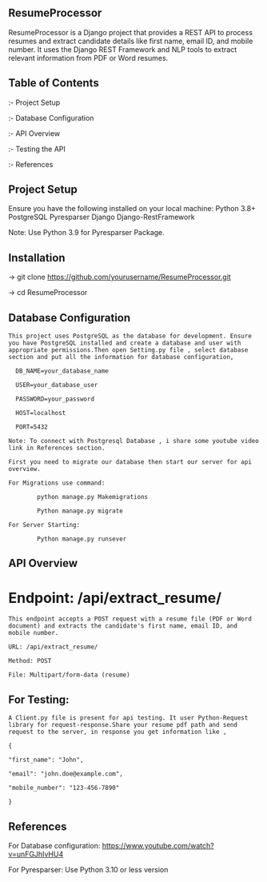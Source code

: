 ## ResumeProcessor
ResumeProcessor is a Django project that provides a REST API to process resumes and extract candidate details like first name, email ID, and mobile number. It uses the Django REST Framework and NLP tools to extract relevant information from PDF or Word resumes.


## Table of Contents
   :- Project Setup
   
   :- Database Configuration
   
   :- API Overview
   
   :- Testing the API

   :- References

   
   
## Project Setup

  Ensure you have the following installed on your local machine:
      Python 3.8+
      PostgreSQL
      Pyresparser
      Django
      Django-RestFramework

  Note: Use Python 3.9 for Pyresparser Package.

## Installation

 -> git clone https://github.com/yourusername/ResumeProcessor.git
 
 -> cd ResumeProcessor

## Database Configuration 
 
    This project uses PostgreSQL as the database for development. Ensure you have PostgreSQL installed and create a database and user with appropriate permissions.Then open Setting.py file , select database section and put all the information for database configuration,
      
      DB_NAME=your_database_name
      
      USER=your_database_user
      
      PASSWORD=your_password
      
      HOST=localhost
      
      PORT=5432

    Note: To connect with Postgresql Database , i share some youtube video link in References section.

    First you need to migrate our database then start our server for api overview.

    For Migrations use command:
            
            python manage.py Makemigrations
            
            Python manage.py migrate
    
    For Server Starting:
    
            Python manage.py runsever

## API Overview
  
  # Endpoint: /api/extract_resume/
  
    This endpoint accepts a POST request with a resume file (PDF or Word document) and extracts the candidate's first name, email ID, and mobile number.

    URL: /api/extract_resume/
    
    Method: POST
    
    File: Multipart/form-data (resume)



## For Testing:
    
    A Client.py file is present for api testing. It user Python-Request library for request-response.Share your resume pdf path and send request to the server, in response you get information like ,

    {
    
    "first_name": "John",
    
    "email": "john.doe@example.com",
    
    "mobile_number": "123-456-7890"
    
    }


## References       

   For Database configuration: https://www.youtube.com/watch?v=unFGJhIvHU4

   For Pyresparser: Use Python 3.10 or less version

   
    


